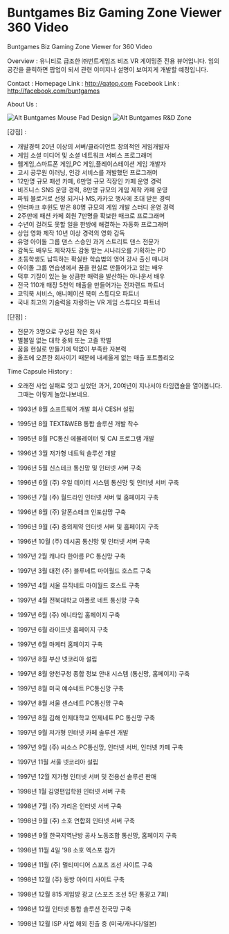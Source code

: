 ﻿# Buntgames Biz Gaming Zone Viewer 360 Video

Buntgames Biz Gaming Zone Viewer for 360 Video

Overview :
    유니티로 급조한 ㈜번트게임즈 비즈 VR 게이밍존 전용 뷰어입니다. 임의 공간을 클릭하면 팝업이 되서 관련 이미지나 설명이 보여지게 개발할 예정입니다.

Contact :
    Homepage Link : http://qatop.com
    Facebook Link : http://facebook.com/buntgames

About Us :

![Alt Buntgames Mouse Pad Design](http://qatop.com/uploads/posts/mousepad_design_sample.jpg)
![Alt Buntgames R&D Zone](http://qatop.com/uploads/posts/buntgames_advantages.png)


[강점] :
- 개발경력 20년 이상의 서버/클라이언트 창의적인 게임개발자 
- 게임 소셜 미디어 및 소셜 네트워크 서비스 프로그래머 
- 웹게임,스마트폰 게임,PC 게임,플레이스테이션 게임 개발자 
- 고시 공무원 이러닝, 인강 서비스를 개발했던 프로그래머 
- 12만명 규모 패션 카페, 6만명 규모 직장인 카페 운영 경력 
- 비즈니스 SNS 운영 경력, 8만명 규모의 게임 제작 카페 운영 
- 파워 블로거로 선정 되거나 MS,카카오 행사에 초대 받은 경력 
- 인터파크 후원도 받은 80명 규모의 게임 개발 스터디 운영 경력 
- 2주만에 패션 카페 회원 7만명을 확보한 매크로 프로그래머 
- 수년이 걸려도 못할 일을 한방에 해결하는 자동화 프로그래머 
- 상업 영화 제작 10년 이상 경력의 영화 감독 
- 유명 아이돌 그룹 댄스 스승인 과거 스트리트 댄스 전문가 
- 감독도 배우도 제작자도 감동 받는 시나리오를 기획하는 PD 
- 초등학생도 납득하는 확실한 학습법의 영어 강사 출신 매니저 
- 아이돌 그룹 연습생에서 꿈을 현실로 만들어가고 있는 배우 
- 덕후 기질이 있는 늘 상큼한 매력을 발산하는 아나운서 배우 
- 전국 110개 매장 5천억 매출을 만들어가는 전자랜드 파트너 
- 코믹북 서비스, 애니메이션 북미 스튜디오 파트너 
- 국내 최고의 기술력을 자랑하는 VR 게임 스튜디오 파트너 

[단점] :
- 전문가 3명으로 구성된 작은 회사 
- 별볼일 없는 대학 중퇴 또는 고졸 학벌 
- 꿈을 현실로 만들기에 턱없이 부족한 자본력 
- 올초에 오픈한 회사이기 때문에 내세울게 없는 매출 포트폴리오 

Time Capsule History :
- 오래전 사업 실패로 잊고 싶었던 과거, 20여년이 지나서야 타임캡슐을 열어봅니다. 그때는 이렇게 놀았나보네요. 
- 1993년 8월 소프트웨어 개발 회사 CESH 설립 
- 1995년 8월 TEXT&WEB 통합 솔루션 개발 착수 
- 1995년 8월 PC통신 에뮬레이터 및 CAI 프로그램 개발 
- 1996년 3월 저가형 네트웍 솔루션 개발 
- 1996년 5월 신스테크 통신망 및 인터넷 서버 구축 
- 1996년 6월 (주) 우일 데이터 시스템 통신망 및 인터넷 서버 구축 
- 1996년 7월 (주) 월드라인 인터넷 서버 및 홈페이지 구축 
- 1996년 8월 (주) 알폰스테크 인포샵망 구축 
- 1996년 9월 (주) 중외제약 인터넷 서버 및 홈페이지 구축 
- 1996년 10월 (주) 데시콤 통신망 및 인터넷 서버 구축 

- 1997년 2월 캐나다 한아름 PC 통신망 구축 
- 1997년 3월 대전 (주) 블루네트 마이월드 호스트 구축 
- 1997년 4월 서울 뮤직네트 마이월드 호스트 구축 
- 1997년 4월 전북대학교 아폴로 네트 통신망 구축 
- 1997년 6월 (주) 에니타임 홈페이지 구축 
- 1997년 6월 라이프넷 홈페이지 구축 
- 1997년 6월 마케터 홈페이지 구축 
- 1997년 8월 부산 넷코리아 설립 
- 1997년 8월 양천구청 종합 정보 안내 시스템 (통신망, 홈페이지) 구축 
- 1997년 8월 미국 예수네트 PC통신망 구축 
- 1997년 8월 서울 센스네트 PC통신망 구축 
- 1997년 8월 김해 인제대학교 인제네트 PC 통신망 구축 
- 1997년 9월 저가형 인터넷 카페 솔루션 개발 
- 1997년 9월 (주) 씨소스 PC통신망, 인터넷 서버, 인터넷 카페 구축 
- 1997년 11월 서울 넷코리아 설립 
- 1997년 12월 저가형 인터넷 서버 및 전용선 솔루션 판매 
 
- 1998년 1월 김영편입학원 인터넷 서버 구축 
- 1998년 7월 (주) 가리온 인터넷 서버 구축 
- 1998년 9월 (주) 소호 연합회 인터넷 서버 구축 
- 1998년 9월 한국지역난방 공사 노동조합 통신망, 홈페이지 구축 
- 1998년 11월 4일 '98 소호 엑스포 참가 
- 1998년 11월 (주) 멀티미디어 스포츠 조선 사이트 구축 
- 1998년 12월 (주) 동방 아이티 사이트 구축 
- 1998년 12월 815 게임방 광고 (스포츠 조선 5단 통광고 7회) 
- 1998년 12월 인터넷 통합 솔루션 전국망 구축 
- 1998년 12월 ISP 사업 해외 진출 중 (미국/캐나다/일본) 